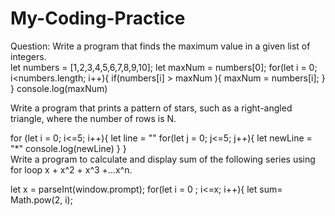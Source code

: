 # My-Coding-Practice <br>
Question: Write a program that finds the maximum value in a given list of integers. <br>
let numbers = [1,2,3,4,5,6,7,8,9,10];
let maxNum = numbers[0];
for(let i = 0; i<numbers.length; i++){
    if(numbers[i] > maxNum ){
        maxNum = numbers[i];
        }
        }
console.log(maxNum) <br>

Write a program that prints a pattern of stars, such as a right-angled triangle, where the number of rows is N. <br>

for (let i = 0; i<=5; i++){
    let line = ""
    for(let j = 0; j<=5; j++){
    let newLine = "*"
    console.log(newLine)
    }
} <br>
Write a program to calculate and display sum of the following series using for loop x + x^2 + x^3 +...x^n. <br>

let x = parseInt(window.prompt);
for(let i = 0 ; i<=x; i++){
 let sum= Math.pow(2, i);
